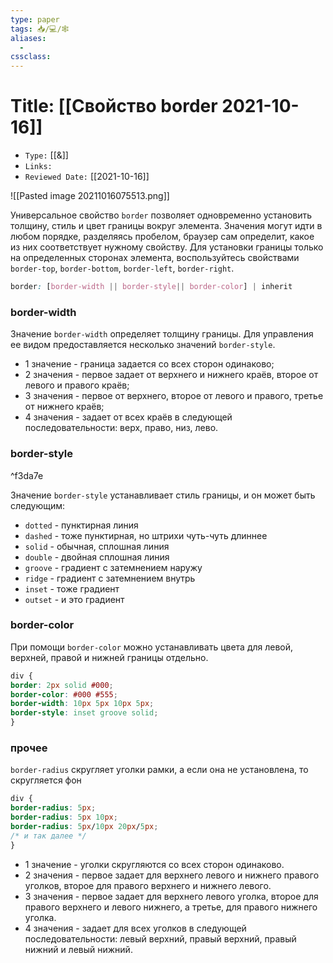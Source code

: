 ```yaml
---
type: paper
tags: 📥️/💻/🕸
aliases:
  - 
cssclass: 
---
```




# Title: **[[Свойство border 2021-10-16]]**
- `Type:` [[&]]
- `Links:`
- `Reviewed Date:` [[2021-10-16]]

![[Pasted image 20211016075513.png]]

Универсальное свойство `border` позволяет одновременно установить толщину, стиль и цвет границы вокруг элемента. Значения могут идти в любом порядке, разделяясь пробелом, браузер сам определит, какое из них соответствует нужному свойству. Для установки границы только на определенных сторонах элемента, воспользуйтесь свойствами `border-top`, `border-bottom`, `border-left`, `border-right`.

```css
border: [border-width || border-style|| border-color] | inherit
```

### border-width
Значение `border-width` определяет толщину границы. Для управления ее видом предоставляется несколько значений `border-style`.

-   1 значение - граница задается со всех сторон одинаково;
-   2 значения - первое задает от верхнего и нижнего краёв, второе от левого и правого краёв;
-   3 значения - первое от верхнего, второе от левого и правого, третье от нижнего краёв;
-   4 значения - задает от всех краёв в следующей последовательности: верх, право, низ, лево.

### border-style

^f3da7e

Значение `border-style` устанавливает стиль границы, и он может быть следующим:

-   `dotted` - пунктирная линия
-   `dashed` - тоже пунктирная, но штрихи чуть-чуть длиннее
-   `solid` - обычная, сплошная линия
-   `double` - двойная сплошная линия
-   `groove` - градиент с затемнением наружу
-   `ridge` - градиент с затемнением внутрь
-   `inset` - тоже градиент
-   `outset` - и это градиент

### border-color
При помощи `border-color` можно устанавливать цвета для левой, верхней, правой и нижней границы отдельно.

```css
div {  
border: 2px solid #000;  
border-color: #000 #555;  
border-width: 10px 5px 10px 5px;  
border-style: inset groove solid;  
}
```

### прочее

`border-radius` скругляет уголки рамки, а если она не установлена, то скругляется фон

```css
div {  
border-radius: 5px;  
border-radius: 5px 10px;  
border-radius: 5px/10px 20px/5px;  
/* и так далее */  
}
```

-   1 значение - уголки скругляются со всех сторон одинаково.
-   2 значения - первое задает для верхнего левого и нижнего правого уголков, второе для правого верхнего и нижнего левого.
-   3 значения - первое задает для верхнего левого уголка, второе для правого верхнего и левого нижнего, а третье, для правого нижнего уголка.
-   4 значения - задает для всех уголков в следующей последовательности: левый верхний, правый верхний, правый нижний и левый нижний.